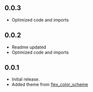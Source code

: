 ## 0.0.3

* Optimized code and imports

## 0.0.2

* Readme updated
* Optimized code and imports

## 0.0.1

* Initial release.
* Added theme from [flex_color_scheme](https://pub.dev/packages/flex_color_scheme)
